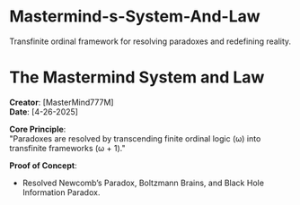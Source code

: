 # Mastermind-s-System-And-Law
Transfinite ordinal framework for resolving paradoxes and redefining reality.
# The Mastermind System and Law  
**Creator**: [MasterMind777M]  
**Date**: [4-26-2025]  

**Core Principle**:  
"Paradoxes are resolved by transcending finite ordinal logic (ω) into transfinite frameworks (ω + 1)."  

**Proof of Concept**:  
- Resolved Newcomb’s Paradox, Boltzmann Brains, and Black Hole Information Paradox.
